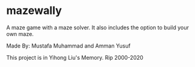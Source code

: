 # mazewally
A maze game with a maze solver.  It also includes the option to build your own maze.

Made By: Mustafa Muhammad and Amman Yusuf
 
This project is in Yihong Liu's Memory. Rip 2000-2020
